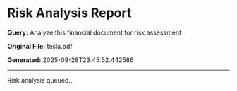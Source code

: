 # Risk Analysis Report

**Query:** Analyze this financial document for risk assessment

**Original File:** tesla.pdf

**Generated:** 2025-09-28T23:45:52.442586

---

Risk analysis queued...